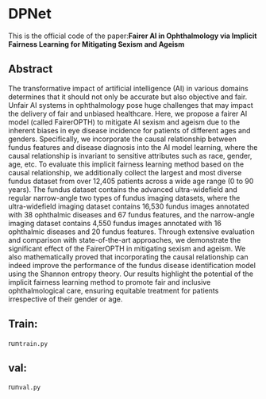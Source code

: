# DPNet
This is the official code of the paper:**Fairer AI in Ophthalmology via Implicit Fairness Learning for Mitigating Sexism and Ageism**
## Abstract
The transformative impact of artificial intelligence (AI) in various domains determines that it should not only be accurate but also objective and fair. Unfair AI systems in ophthalmology pose huge challenges that may impact the delivery of fair and unbiased healthcare. Here, we propose a fairer AI model (called FairerOPTH) to mitigate AI sexism and ageism due to the inherent biases in eye disease incidence for patients of different ages and genders. Specifically, we incorporate the causal relationship between fundus features and disease diagnosis into the AI model learning, where the causal relationship is invariant to sensitive attributes such as race, gender, age, etc. To evaluate this implicit fairness learning method based on the causal relationship, we additionally collect the largest and most diverse fundus dataset from over 12,405 patients across a wide age range (0 to 90 years). The fundus dataset contains the advanced ultra-widefield and regular narrow-angle two types of fundus imaging datasets, where the ultra-widefield imaging dataset contains 16,530 fundus images annotated with 38 ophthalmic diseases and 67 fundus features, and the narrow-angle imaging dataset contains 4,550 fundus images annotated with 16 ophthalmic diseases and 20 fundus features. Through extensive evaluation and comparison with state-of-the-art approaches, we demonstrate the significant effect of the FairerOPTH in mitigating sexism and ageism. We also mathematically proved that incorporating the causal relationship can indeed improve the performance of the fundus disease identification model using the Shannon entropy theory. Our results highlight the potential of the implicit fairness learning method to promote fair and inclusive ophthalmological care, ensuring equitable treatment for patients irrespective of their gender or age.

## Train:  
run`train.py`  
## val:  
run`val.py`
